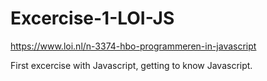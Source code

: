 # Excercise-1-LOI-JS

https://www.loi.nl/n-3374-hbo-programmeren-in-javascript

First excercise with Javascript, getting to know Javascript.
